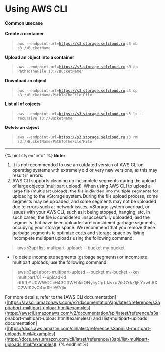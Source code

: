# Using AWS CLI

#### Common usecase <a href="#usingawscli-commonusecase" id="usingawscli-commonusecase"></a>

**Create a container**

> `aws --endpoint-url=`[`https://s3.storage.selcloud.ru`](https://s3.storage.selcloud.ru/) `s3 mb s3://BucketName`

**Upload an object into a container**

> a`ws --endpoint-url=`[`https://s3.storage.selcloud.ru`](https://s3.storage.selcloud.ru/) `s3 cp PathToTheFile s3://BucketName/`

**Download an object**

> `aws --endpoint-url=`[`https://s3.storage.selcloud.ru`](https://s3.storage.selcloud.ru/) `s3 cp s3://BucketName/PathToTheFile File`

**List all of objects**

> `aws --endpoint-url=`[`https://s3.storage.selcloud.ru`](https://s3.storage.selcloud.ru/) `s3 ls --recursive s3://BucketName`

**Delete an object**

> `aws --endpoint-url=`[`https://s3.storage.selcloud.ru`](https://s3.storage.selcloud.ru/) `s3 rm s3://BucketName/PathToTheFile/File`

***

{% hint style="info" %}
**Note:**

1. It is not recommended to use an outdated version of AWS CLI on operating systems with extremely old or very new versions, as this may result in errors.
2. AWS CLI supports cleaning up incomplete segments during the upload of large objects (multipart upload). When using AWS CLI to upload a large file (multipart upload), the file is divided into multiple segments for uploading to the vStorage system. During the file upload process, some segments may be uploaded, and some segments may not be uploaded due to errors such as network issues, vStorage system overload, or issues with your AWS CLI, such as it being stopped, hanging, etc. In such cases, the file is considered unsuccessfully uploaded, and the segments that have been uploaded are considered garbage segments, occupying your storage space. We recommend that you remove these garbage segments to optimize costs and storage space by listing incomplete multipart uploads using the following command:

> aws s3api list-multipart-uploads --bucket my-bucket

* To delete incomplete segments (garbage segments) of incomplete multipart uploads, use the following command:

> aws s3api abort-multipart-upload --bucket my-bucket --key multipart/01 --upload-id dfRtDYU0WWCCcH43C3WFbkRONycyCpTJJvxu2i5GYkZljF.Yxwh6XG7WfS2vC4to6HiV6Yjlx

For more details, refer to the \[AWS CLI documentation]\([https://awscli.amazonaws.com/v2/documentation/api/latest/reference/s3api/abort-multipart-upload.html#examples](https://awscli.amazonaws.com/v2/documentation/api/latest/reference/s3api/abort-multipart-upload.html#examples)) and \[list-multipart-uploads documentation]\([https://docs.aws.amazon.com/cli/latest/reference/s3api/list-multipart-uploads.html#examples](https://docs.aws.amazon.com/cli/latest/reference/s3api/list-multipart-uploads.html#examples)).
{% endhint %}
